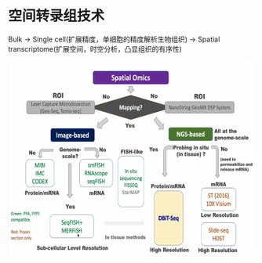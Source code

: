 # 空间转录组技术

Bulk → Single cell(扩展精度，单细胞的精度解析生物组织) → Spatial transcriptome(扩展空间，时空分析，凸显组织的有序性)

<img src="./images/Spatial_omics.png" alt="Spatial Omics" title="Spatial Omics" width="600" height="400">

